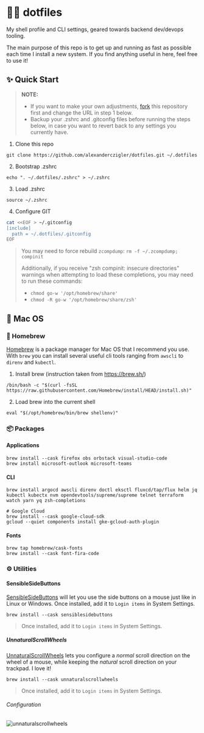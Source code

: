 # 🧑‍💻 dotfiles

My shell profile and CLI settings, geared towards backend dev/devops tooling.

The main purpose of this repo is to get up and running as fast as possible each time I install a new system. If you find anything useful in here, feel free to use it!

## ✨ Quick Start

> **NOTE:**
> - If you want to make your own adjustments, [fork](https://github.com/alexanderczigler/dotfiles/fork) this repository first and change the URL in step 1 below.
> - Backup your .zshrc and .gitconfig files before running the steps below, in case you want to revert back to any settings you currently have.

1. Clone this repo
  ```shell
  git clone https://github.com/alexanderczigler/dotfiles.git ~/.dotfiles
  ```
2. Bootstrap .zshrc
  ```shell
  echo ". ~/.dotfiles/.zshrc" > ~/.zshrc
  ```
3. Load .zshrc
  ```shell
  source ~/.zshrc
  ```
4. Configure GIT
  ```bash
  cat <<EOF > ~/.gitconfig
  [include]
    path = ~/.dotfiles/.gitconfig
  EOF
  ```

> You may need to force rebuild `zcompdump`:
> `rm -f ~/.zcompdump; compinit`
> 
> Additionally, if you receive "zsh compinit: insecure directories" warnings when attempting to load these completions, you may need to run these commands:
> - `chmod go-w '/opt/homebrew/share'`
> - `chmod -R go-w '/opt/homebrew/share/zsh'`

## 🍏 Mac OS

### 🍺 Homebrew

[Homebrew](https://brew.sh/) is a package manager for Mac OS that I recommend you use. With `brew` you can install several useful cli tools ranging from `awscli` to `direnv` and `kubectl`.

1. Install brew (instruction taken from https://brew.sh/)
  ```shell
  /bin/bash -c "$(curl -fsSL https://raw.githubusercontent.com/Homebrew/install/HEAD/install.sh)"
  ```
2. Load brew into the current shell
  ```shell
  eval "$(/opt/homebrew/bin/brew shellenv)"
  ```

### 📦 Packages

#### Applications

```shell
brew install --cask firefox obs orbstack visual-studio-code
brew install microsoft-outlook microsoft-teams
```

#### CLI

```shell
brew install argocd awscli direnv doctl eksctl fluxcd/tap/flux helm jq kubectl kubectx nvm opendevtools/supreme/supreme telnet terraform watch yarn yq zsh-completions

# Google Cloud
brew install --cask google-cloud-sdk
gcloud --quiet components install gke-gcloud-auth-plugin
```

#### Fonts
```shell
brew tap homebrew/cask-fonts
brew install --cask font-fira-code
```

### ⚙️ Utilities

#### SensibleSideButtons

[SensibleSideButtons](https://sensible-side-buttons.archagon.net) will let you use the side buttons on a mouse just like in Linux or Windows. Once installed, add it to `Login items` in System Settings.

```shell
brew install --cask sensiblesidebuttons
```

> Once installed, add it to `Login items` in System Settings.

##### UnnaturalScrollWheels

[UnnaturalScrollWheels](https://github.com/ther0n/UnnaturalScrollWheels) lets you configure a _normal_ scroll direction on the wheel of a mouse, while keeping the _natural_ scroll direction on your trackpad. I love it!

```shell
brew install --cask unnaturalscrollwheels
```

> Once installed, add it to `Login items` in System Settings.

###### Configuration

![unnaturalscrollwheels](https://github.com/alexanderczigler/dotfiles/assets/3116043/b9b52edc-c7ea-4bcc-82ad-a66676784150)
